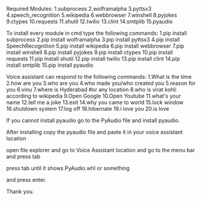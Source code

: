 Required Modules:
                1.subprocess
                2.wolframalpha
                3.pyttsx3
                4.speech_recognition
                5.wikipedia
                6.webbrowser
                7.winshell
                8.pyjokes
                9.ctypes
                10.requests
                11.shutil
                12.twilio
                13.clint
                14.smtplib
                15.pyaudio
                
 To install every module in cmd type the following commands:
                                                           1.pip install subprocess
                                                           2.pip install wolframalpha
                                                           3.pip install pyttsx3
                                                           4.pip install SpeechRecognition
                                                           5.pip install wikipedia
                                                           6.pip install webbrowser
                                                           7.pip install winshell
                                                           8.pip install pyjokes
                                                           9.pip install ctypes
                                                           10.pip install requests
                                                           11.pip install shutil
                                                           12.pip install twilio
                                                           13.pip install clint
                                                           14.pip install smtplib
                                                           15.pip install pyaudio
                                                           
                                                      
Voice assistant can respond to the following commands:
                                                     1.What is the time
                                                     2.how are you
                                                     3.who are you
                                                     4.who made you/who created you
                                                     5.reason for you
                                                     6.vinu
                                                     7.where is Hyderabad
                                                     #or any location
                                                     8.who is virat kohli according to wikipedia
                                                     9.Open Google
                                                     10.Open Youtube
                                                     11.what's your name
                                                     12.tell me a joke
                                                     13.exit
                                                     14.why you came to world
                                                     15.lock window 
                                                     16.shutdown system
                                                     17.log off
                                                     18.hibernate
                                                     19.i love you
                                                     20.is love
                                                     
                                                     
If you cannot install pyaudio go to the PyAudio file and install pyaudio.

After installing copy the pyaudio file and paste it in your voice assistant location

open file explorer and go to Voice Assistant location and go to the menu bar and press tab

press tab until it shows PyAudio.whl or something

and press enter.

Thank you.
